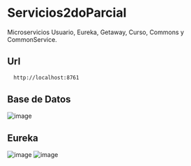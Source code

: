 # Servicios2doParcial

Microservicios Usuario, Eureka, Getaway, Curso, Commons y CommonService. 

## Url

```bash
  http://localhost:8761

```

## Base de Datos

![image](https://github.com/Ngonzalez693/Servicios2doParcial/assets/114617008/5af9aa1f-8ea7-4480-90f5-69bb8b9808cf)

## Eureka

![image](https://github.com/Ngonzalez693/Servicios2doParcial/assets/114617008/93e512ba-a344-46ae-9dc6-17d382a12eec)
![image](https://github.com/Ngonzalez693/Servicios2doParcial/assets/114617008/9b854082-a4fc-4d1e-bcb0-15ecb413b879)
